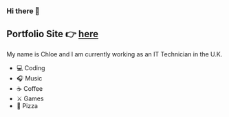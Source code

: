 ### Hi there 👋
## Portfolio Site 👉 [here](https://ghost-goblin.github.io/personal-site/)
My name is Chloe and I am currently working as an IT Technician in the U.K.

- 💻 Coding
- 🎧 Music 
- ☕ Coffee
- ⚔️ Games
- 🍕 Pizza
